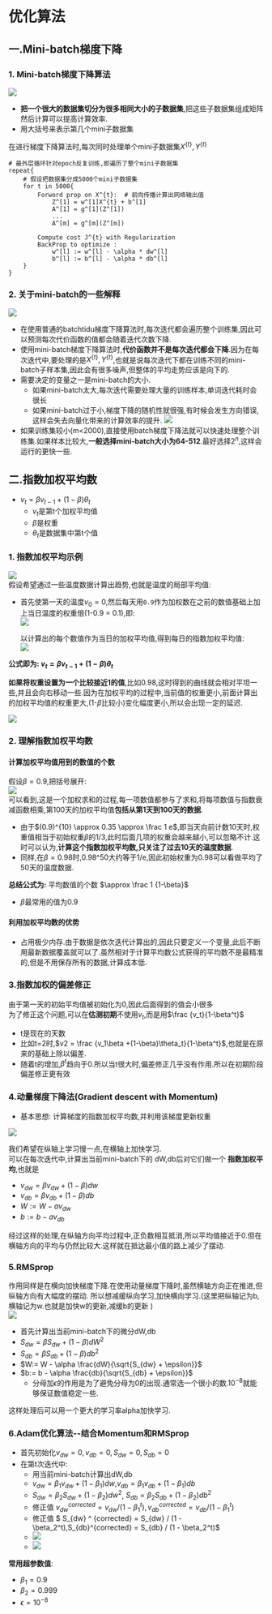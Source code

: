 # 优化算法

## 一.Mini-batch梯度下降

### 1. Mini-batch梯度下降算法
![](https://ws1.sinaimg.cn/large/0077h8xtly1fq6h8njhupj30m108r444.jpg)
* **把一个很大的数据集切分为很多相同大小的子数据集**,把这些子数据集组成矩阵然后计算可以提高计算效率.
* 用大括号来表示第几个mini子数据集

在进行梯度下降算法时,每次同时处理单个mini子数据集$X^{\{t\}},Y^{\{t\}}$

```
# 最外层循环针对epoch反复训练,即遍历了整个mini子数据集
repeat{
    # 假设把数据集分成5000个mini子数据集
    for t in 5000{      
        Forword prop on X^{t}:  # 前向传播计算出网络输出值
            Z^[1] = w^[1]X^{t} + b^[1]
            A^[1] = g^[1](Z^[1])
            ...
            A^[m] = g^[m](Z^[m])
        
        Compute cost J^{t} with Regularization
        BackProp to optimize : 
            w^[l] := w^[l] - \alpha * dw^[l]
            b^[l] := b^[l] - \alpha * db^[l]
    }
}
```

### 2. 关于mini-batch的一些解释
![](https://ws1.sinaimg.cn/large/0077h8xtly1fq6iyy9z1kj30n407xq67.jpg)

* 在使用普通的batchtidu梯度下降算法时,每次迭代都会遍历整个训练集,因此可以预测每次代价函数的值都会随着迭代次数下降.
* 使用mini-batch梯度下降算法时,**代价函数并不是每次迭代都会下降**.因为在每次迭代中,要处理的是$X^{\{t\}},Y^{\{t\}}$,也就是说每次迭代下都在训练不同的mini-batch子样本集,因此会有很多噪声,但整体的平均走势应该是向下的.
* 需要决定的变量之一是mini-batch的大小.
    * 如果mini-batch太大,每次迭代需要处理大量的训练样本,单词迭代耗时会很长
    * 如果mini-batch过于小,梯度下降的随机性就很强,有时候会发生方向错误,这样会失去向量化带来的计算效率的提升.
![](https://ws1.sinaimg.cn/large/0077h8xtly1fq6jorxxiyj30cg08ktb1.jpg)
* 如果训练集较小(m<2000),直接使用batch梯度下降法就可以快速处理整个训练集.如果样本比较大,**一般选择mini-batch大小为64-512**.最好选择$2^n$,这样会运行的更快一些.


## 二.指数加权平均数
* $v_t = \beta v_{t-1} + (1-\beta)\theta_t$
    * $v_t$是第t个加权平均值
    * $\beta$是权重
    * $\theta_t$是数据集中第t个值


### 1. 指数加权平均示例
![](https://ws1.sinaimg.cn/large/0077h8xtly1fq6o2qhy1vj30f508cju2.jpg)  
假设希望通过一些温度数据计算出趋势,也就是温度的局部平均值:  
* 首先使第一天的温度$v_0 = 0$,然后每天用`0.9`作为加权数在之前的数值基础上加上当日温度的权重倍(1-0.9 = 0.1),即:  
    ![](https://ws1.sinaimg.cn/large/0077h8xtly1fq6o6t880qj308q06fgmz.jpg)

    以计算出的每个数值作为当日的加权平均值,得到每日的指数加权平均值:  
    ![](https://ws1.sinaimg.cn/large/0077h8xtly1fq6o8cnoyuj30eg08aq5j.jpg)

**公式即为: $v_t = \beta v_{t-1} + (1-\beta)\theta_t$**

**如果将权重设置为一个比较接近1的值**,比如0.98,这时得到的曲线就会相对平坦一些,并且会向右移动一些.因为在加权平均的过程中,当前值的权重更小,前面计算出的加权平均值的权重更大,(1-$\beta$比较小)变化幅度更小,所以会出现一定的延迟.

![](https://ws1.sinaimg.cn/large/0077h8xtly1fq6on3m8rmj30f508dmzy.jpg)


### 2. 理解指数加权平均数
#### 计算加权平均值用到的数值的个数
假设$\beta = 0.9$,把括号展开:  
![](https://ws1.sinaimg.cn/large/0077h8xtly1fq6pxsoyjfj30lk015glh.jpg)  
可以看到,这是一个加权求和的过程,每一项数值都参与了求和,将每项数值与指数衰减函数相乘,第100天的加权平均值**包括从第1天到100天的数据**.  
 
* 由于$(0.9)^{10} \approx 0.35 \approx \frac 1 e$,即当天向前计数10天时,权重值相当于初始权重$\beta$的1/3,此时后面几项的权重会越来越小,可以忽略不计.这时可以认为,**计算这个指数加权平均数,只关注了过去10天的温度数据**.  
* 同样,在$\beta = 0.98$时,0.98^50大约等于1/e,因此初始权重为0.98可以看做平均了50天的温度数据.

**总结公式为:** 平均数值的个数 $\approx \frac 1 {1-\beta}$  
* $\beta$最常用的值为0.9

#### 利用加权平均数的优势
* 占用极少内存.由于数据是依次迭代计算出的,因此只要定义一个变量,此后不断用最新数据覆盖就可以了.虽然相对于计算平均数公式获得的平均数不是最精准的,但是不用保存所有的数据,计算成本低.

### 3.指数加权的偏差修正
由于第一天的初始平均值被初始化为0,因此后面得到的值会小很多  
为了修正这个问题,可以在**估测初期**不使用$v_t$,而是用$\frac {v_t}{1-\beta^t}$
* t是现在的天数
* 比如t=2时,$v2 = \frac {v_1\beta +(1-\beta)\theta_t}{1-\beta^t}$,也就是在原来的基础上除以偏差.
* 随着t的增加,$\beta^t$趋向于0.所以当t很大时,偏差修正几乎没有作用.所以在初期阶段偏差修正更有效

### 4.动量梯度下降法(Gradient descent with Momentum)
* 基本思想: 计算梯度的指数加权平均数,并利用该梯度更新权重  

![](http://ww1.sinaimg.cn/large/0077h8xtly1fszbdb04ggj30tr084af6.jpg)

我们希望在纵轴上学习慢一点,在横轴上加快学习.  
可以在每次迭代中,计算出当前mini-batch下的 dW,db后对它们做一个 **指数加权平均**,也就是
* $v_{dw} = \beta v_{dw} + (1-\beta)dw$
* $v_{db} = \beta v_{db} + (1-\beta)db$
* $W := W - av_{dw}$
* $b := b - a v_{db}$

经过这样的处理,在纵轴方向平均过程中,正负数相互抵消,所以平均值接近于0.但在横轴方向的平均与仍然比较大.这样就在抵达最小值的路上减少了摆动.

### 5.RMSprop
作用同样是在横向加快梯度下降.在使用动量梯度下降时,虽然横轴方向正在推进,但纵轴方向有大幅度的摆动.  所以想减缓纵向学习,加快横向学习.(这里把纵轴记为b,横轴记为w.也就是加快w的更新,减缓b的更新 )  
![](http://ww1.sinaimg.cn/large/0077h8xtly1ft1cwy4s7sj30io09k0xp.jpg)  
* 首先计算出当前mini-batch下的微分dW,db
* $S_{dw} = \beta S_{dw} + (1-\beta) dW^2$
* $S_{db} = \beta S_{db} + (1-\beta)db^2$
* $W:= W - \alpha \frac{dW}{\sqrt{S_{dw} + \epsilon}}$
* $b:= b - \alpha \frac{db}{\sqrt{S_{db} + \epsilon}}$
    * 分母加$\epsilon$的作用是为了避免分母为0的出现.通常选一个很小的数.$10^{-8}$就能够保证数值稳定一些.

这样处理后可以用一个更大的学习率alpha加快学习.

 ### 6.Adam优化算法--结合Momentum和RMSprop
 * 首先初始化$v_{dw} = 0,v_{db} = 0, S_{dw} = 0, S_{db} = 0$
 * 在第t次迭代中:
    * 用当前mini-batch计算出dW,db
    * $v_{dw} = \beta_1 v_{dw} + (1-\beta_1)dw$,$v_{db} = \beta_1 v_{db} + (1-\beta_1)db$
    * $S_{dw} = \beta_2 S_{dw} + (1-\beta_2) dw^2$, $S_{db} = \beta_2 S_{db} + (1-\beta_2)db^2$
    * 修正值 $v_{dw}^{corrected} = v_{dw} / (1-\beta_1^t) , v_{db}^{corrected} = v_{db} / (1- \beta_1^t)$
    * 修正值 $ S_{dw} ^ {corrected} = S_{dw} / (1 - \beta_2^t),S_{db}^{corrected} = S_{db} / (1 - \beta_2^t)$
    * ![](http://ww1.sinaimg.cn/large/0077h8xtly1ft1lsqu1msj304w020745.jpg)
    * ![](http://ww1.sinaimg.cn/large/0077h8xtly1ft1lsdm88zj305h01xt8k.jpg)

**常用超参数值**: 
* $\beta_1 = 0.9$
* $\beta_2 = 0.999$
* $\epsilon = 10 ^{-8}$ 
